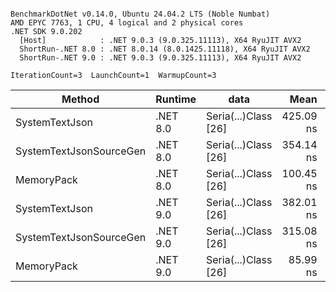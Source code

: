 ```

BenchmarkDotNet v0.14.0, Ubuntu 24.04.2 LTS (Noble Numbat)
AMD EPYC 7763, 1 CPU, 4 logical and 2 physical cores
.NET SDK 9.0.202
  [Host]            : .NET 9.0.3 (9.0.325.11113), X64 RyuJIT AVX2
  ShortRun-.NET 8.0 : .NET 8.0.14 (8.0.1425.11118), X64 RyuJIT AVX2
  ShortRun-.NET 9.0 : .NET 9.0.3 (9.0.325.11113), X64 RyuJIT AVX2

IterationCount=3  LaunchCount=1  WarmupCount=3  

```
| Method                  | Runtime  | data                 | Mean      | Error     | StdDev   | Min       | Max       | Gen0   | Allocated |
|------------------------ |--------- |--------------------- |----------:|----------:|---------:|----------:|----------:|-------:|----------:|
| SystemTextJson          | .NET 8.0 | Seria(...)Class [26] | 425.09 ns | 33.692 ns | 1.847 ns | 422.96 ns | 426.18 ns | 0.0196 |     328 B |
| SystemTextJsonSourceGen | .NET 8.0 | Seria(...)Class [26] | 354.14 ns | 12.535 ns | 0.687 ns | 353.36 ns | 354.65 ns | 0.0219 |     368 B |
| MemoryPack              | .NET 8.0 | Seria(...)Class [26] | 100.45 ns |  7.141 ns | 0.391 ns | 100.21 ns | 100.90 ns | 0.0076 |     128 B |
| SystemTextJson          | .NET 9.0 | Seria(...)Class [26] | 382.01 ns | 16.870 ns | 0.925 ns | 381.28 ns | 383.05 ns | 0.0196 |     328 B |
| SystemTextJsonSourceGen | .NET 9.0 | Seria(...)Class [26] | 315.08 ns | 24.461 ns | 1.341 ns | 313.65 ns | 316.31 ns | 0.0219 |     368 B |
| MemoryPack              | .NET 9.0 | Seria(...)Class [26] |  85.99 ns | 10.799 ns | 0.592 ns |  85.40 ns |  86.58 ns | 0.0076 |     128 B |
